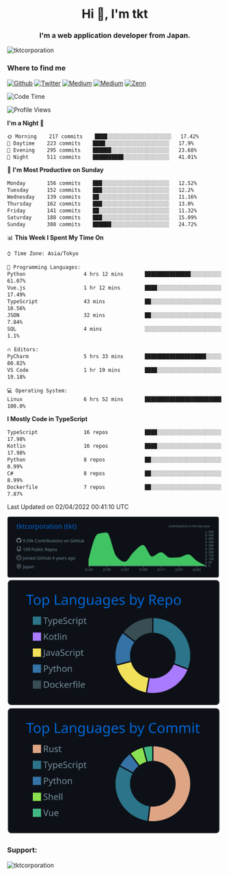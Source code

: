 <h1 align="center">Hi 👋, I'm tkt</h1>
<h3 align="center">I'm a web application developer from Japan.</h3>

<p align="left"> <img src="https://komarev.com/ghpvc/?username=tktcorporation&label=Profile%20views&color=0e75b6&style=flat" alt="tktcorporation" /> </p>

<h3>Where to find me</h3>
<p>
<a href="https://github.com/tktcorporation" target="_blank"><img alt="Github" src="https://img.shields.io/badge/GitHub-%2312100E.svg?&style=for-the-badge&logo=Github&logoColor=white" /></a>
<a href="https://twitter.com/tktcorporation" target="_blank"><img alt="Twitter" src="https://img.shields.io/badge/twitter-%231DA1F2.svg?&style=for-the-badge&logo=twitter&logoColor=white" /></a>
<a href="https://www.linkedin.com/in/tktcorporation" target="_blank"><img alt="Medium" src="https://img.shields.io/badge/linkdin-0a66c2.svg?&style=for-the-badge&logo=linkedin&logoColor=white" /></a>
<a href="https://qiita.com/tktcorporation" target="_blank"><img alt="Medium" src="https://img.shields.io/badge/qiita-55C500.svg?&style=for-the-badge&logo=qiita&logoColor=white" /></a>
<a href="https://zenn.dev/tktcorporation" target="_blank"><img alt="Zenn" src="https://img.shields.io/badge/Zenn-3EA8FF.svg?&style=for-the-badge&logo=Zenn&logoColor=white" /></a>
</p>
  
<!--START_SECTION:waka-->
![Code Time](http://img.shields.io/badge/Code%20Time-230%20hrs%2023%20mins-blue)

![Profile Views](http://img.shields.io/badge/Profile%20Views-0-blue)

**I'm a Night 🦉** 

```text
🌞 Morning    217 commits    ████░░░░░░░░░░░░░░░░░░░░░   17.42% 
🌆 Daytime    223 commits    ████░░░░░░░░░░░░░░░░░░░░░   17.9% 
🌃 Evening    295 commits    ██████░░░░░░░░░░░░░░░░░░░   23.68% 
🌙 Night      511 commits    ██████████░░░░░░░░░░░░░░░   41.01%

```
📅 **I'm Most Productive on Sunday** 

```text
Monday       156 commits    ███░░░░░░░░░░░░░░░░░░░░░░   12.52% 
Tuesday      152 commits    ███░░░░░░░░░░░░░░░░░░░░░░   12.2% 
Wednesday    139 commits    ██░░░░░░░░░░░░░░░░░░░░░░░   11.16% 
Thursday     162 commits    ███░░░░░░░░░░░░░░░░░░░░░░   13.0% 
Friday       141 commits    ██░░░░░░░░░░░░░░░░░░░░░░░   11.32% 
Saturday     188 commits    ███░░░░░░░░░░░░░░░░░░░░░░   15.09% 
Sunday       308 commits    ██████░░░░░░░░░░░░░░░░░░░   24.72%

```


📊 **This Week I Spent My Time On** 

```text
⌚︎ Time Zone: Asia/Tokyo

💬 Programming Languages: 
Python                   4 hrs 12 mins       ███████████████░░░░░░░░░░   61.07% 
Vue.js                   1 hr 12 mins        ████░░░░░░░░░░░░░░░░░░░░░   17.49% 
TypeScript               43 mins             ██░░░░░░░░░░░░░░░░░░░░░░░   10.56% 
JSON                     32 mins             ██░░░░░░░░░░░░░░░░░░░░░░░   7.84% 
SQL                      4 mins              ░░░░░░░░░░░░░░░░░░░░░░░░░   1.1%

🔥 Editors: 
PyCharm                  5 hrs 33 mins       ████████████████████░░░░░   80.82% 
VS Code                  1 hr 19 mins        ████░░░░░░░░░░░░░░░░░░░░░   19.18%

💻 Operating System: 
Linux                    6 hrs 52 mins       █████████████████████████   100.0%

```

**I Mostly Code in TypeScript** 

```text
TypeScript               16 repos            ████░░░░░░░░░░░░░░░░░░░░░   17.98% 
Kotlin                   16 repos            ████░░░░░░░░░░░░░░░░░░░░░   17.98% 
Python                   8 repos             ██░░░░░░░░░░░░░░░░░░░░░░░   8.99% 
C#                       8 repos             ██░░░░░░░░░░░░░░░░░░░░░░░   8.99% 
Dockerfile               7 repos             ██░░░░░░░░░░░░░░░░░░░░░░░   7.87%

```



 Last Updated on 02/04/2022 00:41:10 UTC
<!--END_SECTION:waka-->

[![](https://raw.githubusercontent.com/tktcorporation/tktcorporation/master/profile-summary-card-output/github_dark/0-profile-details.svg)](https://github.com/vn7n24fzkq/github-profile-summary-cards)
[![](https://raw.githubusercontent.com/tktcorporation/tktcorporation/master/profile-summary-card-output/github_dark/1-repos-per-language.svg)](https://github.com/vn7n24fzkq/github-profile-summary-cards) [![](https://raw.githubusercontent.com/tktcorporation/tktcorporation/master/profile-summary-card-output/github_dark/2-most-commit-language.svg)](https://github.com/vn7n24fzkq/github-profile-summary-cards)

<h3 align="left">Support:</h3>
<p><a href="https://www.buymeacoffee.com/tktcorporation"> <img align="left" src="https://cdn.buymeacoffee.com/buttons/v2/default-yellow.png" height="50" width="210" alt="tktcorporation" /></a></p><br><br>
